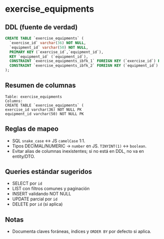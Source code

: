 # exercise_equipments

## DDL (fuente de verdad)

```sql
CREATE TABLE `exercise_equipments` (
  `exercise_id` varchar(36) NOT NULL,
  `equipment_id` varchar(50) NOT NULL,
  PRIMARY KEY (`exercise_id`,`equipment_id`),
  KEY `equipment_id` (`equipment_id`),
  CONSTRAINT `exercise_equipments_ibfk_1` FOREIGN KEY (`exercise_id`) REFERENCES `exercises2` (`id`),
  CONSTRAINT `exercise_equipments_ibfk_2` FOREIGN KEY (`equipment_id`) REFERENCES `equipments` (`id`)
);
```

## Resumen de columnas

```
Table: exercise_equipments
Columns:
CREATE TABLE `exercise_equipments` (
exercise_id varchar(36) NOT NULL PK
equipment_id varchar(50) NOT NULL PK
```

## Reglas de mapeo

- SQL `snake_case` ↔ JS `camelCase` 1:1.
- Tipos DECIMAL/NUMERIC → `number` en JS. `TINYINT(1)` ↔ `boolean`.
- Evitar alias de columnas inexistentes; si no está en DDL, no va en entity/DTO.

## Queries estándar sugeridos

- SELECT por `id`
- LIST con filtros comunes y paginación
- INSERT validando NOT NULL
- UPDATE parcial por `id`
- DELETE por `id` (si aplica)

## Notas

- Documenta claves foráneas, índices y `ORDER BY` por defecto si aplica.
